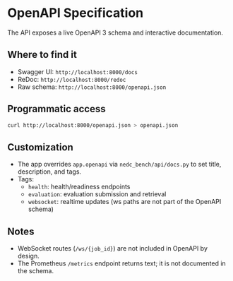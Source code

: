 # OpenAPI Specification

The API exposes a live OpenAPI 3 schema and interactive documentation.

## Where to find it
- Swagger UI: `http://localhost:8000/docs`
- ReDoc: `http://localhost:8000/redoc`
- Raw schema: `http://localhost:8000/openapi.json`

## Programmatic access
```bash
curl http://localhost:8000/openapi.json > openapi.json
```

## Customization
- The app overrides `app.openapi` via `nedc_bench/api/docs.py` to set title, description, and tags.
- Tags:
  - `health`: health/readiness endpoints
  - `evaluation`: evaluation submission and retrieval
  - `websocket`: realtime updates (ws paths are not part of the OpenAPI schema)

## Notes
- WebSocket routes (`/ws/{job_id}`) are not included in OpenAPI by design.
- The Prometheus `/metrics` endpoint returns text; it is not documented in the schema.
